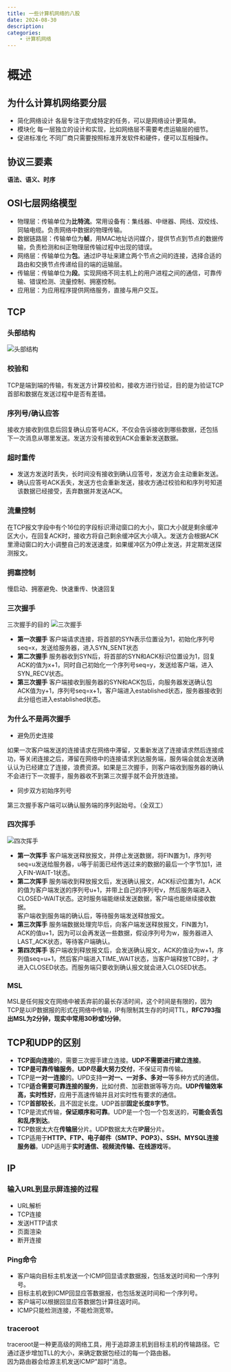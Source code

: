 ```yaml
---
title: 一些计算机网络的八股
date: 2024-08-30
description: 
categories:
    - 计算机网络
---
```

# 概述
## 为什么计算机网络要分层
- 简化网络设计
各层专注于完成特定的任务，可以是网络设计更简单。
- 模块化
每一层独立的设计和实现，比如网络层不需要考虑运输层的细节。
- 促进标准化
不同厂商只需要按照标准开发软件和硬件，便可以互相操作。
## 协议三要素
**语法、语义、时序**
## OSI七层网络模型
- 物理层：传输单位为**比特流**。常用设备有：集线器、中继器、网线、双绞线、同轴电缆。负责网络中数据的物理传输。
- 数据链路层：传输单位为**帧**，用MAC地址访问媒介，提供节点到节点的数据传输，负责检测和纠正物理层传输过程中出现的错误。
- 网络层：传输单位为**包**。通过IP寻址来建立两个节点之间的连接，选择合适的路由和交换节点传递给目的端的运输层。
- 传输层：传输单位为**段**。实现网络不同主机上的用户进程之间的通信，可靠传输、错误检测、流量控制、拥塞控制。
- 应用层：为应用程序提供网络服务，直接与用户交互。
## TCP
### 头部结构
![头部结构](image-2.png)
### 校验和
TCP是端到端的传输，有发送方计算校验和，接收方进行验证，目的是为验证TCP首部和数据在发送过程中是否有差错。
### 序列号/确认应答
接收方接收到信息后回复确认应答号ACK，不仅会告诉接收到哪些数据，还包括下一次消息从哪里发送。发送方没有接收到ACK会重新发送数据。
### 超时重传
- 发送方发送时丢失，长时间没有接收到确认应答号，发送方会主动重新发送。
- 确认应答号ACK丢失，发送方也会重新发送，接收方通过校验和和序列号知道该数据已经接受，丢弃数据并发送ACK。
### 流量控制
在TCP报文字段中有个16位的字段标识滑动窗口的大小，窗口大小就是剩余缓冲区大小，在回复ACK时，接收方将自己剩余缓冲区大小填入。发送方会根据ACK里滑动窗口的大小调整自己的发送速度，如果缓冲区为0停止发送，并定期发送探测报文。
### 拥塞控制
慢启动、拥塞避免、快速重传、快速回复
### 三次握手
三次握手的目的
![三次握手](image.png)
- **第一次握手**
客户端请求连接，将首部的SYN表示位置设为1，初始化序列号seq=x，发送给服务器，进入SYN_SENT状态
- **第二次握手**
服务器收到SYN后，将首部的SYN和ACK标识位置设为1，回复ACK的值为x+1，同时自己初始化一个序列号seq=y，发送给客户端，进入SYN_RECV状态。
- **第三次握手**
客户端接收到服务器的SYN和ACK包后，向服务器发送确认包ACK值为y+1，序列号seq=x+1，客户端进入established状态，服务器接收到此分组也进入established状态。
### 为什么不是两次握手
- 避免历史连接

如果一次客户端发送的连接请求在网络中滞留，又重新发送了连接请求然后连接成功，等关闭连接之后，滞留在网络中的连接请求到达服务端，服务端会就会发送确认认为已经建立了连接，浪费资源。如果是三次握手，则客户端收到服务器的确认不会进行下一次握手，服务器收不到第三次握手就不会开放连接。
- 同步双方初始序列号

第三次握手客户端可以确认服务端的序列起始号。（全双工）
### 四次挥手
![四次挥手](image-1.png)
- **第一次挥手**
客户端发送释放报文，并停止发送数据，将FIN置为1，序列号seq=u发送给服务器，u等于前面已经传送过来的数据的最后一个字节加1，进入FIN-WAIT-1状态。
- **第二次挥手**
服务端收到释放报文后，发送确认报文，ACK标识位置为1，ACK的值为客户端发送的序列号u+1，并带上自己的序列号v，然后服务端进入CLOSED-WAIT状态。这时服务端能继续发送数据，客户端也能继续接收数据。\
客户端收到服务端的确认后，等待服务端发送释放报文。
- **第三次挥手**
服务端数据处理完毕后，向客户端发送释放报文，FIN置为1，ACK的值u+1，因为可以会再发送一些数据，假设序列号为w，服务器进入LAST_ACK状态，等待客户端确认。
- **第四次挥手**
客户端收到释放报文后，会发送确认报文，ACK的值设为w+1，序列值seq=u+1，然后客户端进入TIME_WAIT状态，当客户端释放TCB时，才进入CLOSED状态。而服务端只要收到确认报文就会进入CLOSED状态。
### MSL
MSL是任何报文在网络中被丢弃前的最长存活时间，这个时间是有限的，因为TCP是以IP数据报的形式在网络中传输，IP有限制其生存的时间TTL，**RFC793指出MSL为2分钟，现实中常用30秒或1分钟**。
## TCP和UDP的区别
- **TCP面向连接**的，需要三次握手建立连接。**UDP不需要进行建立连接**。
- **TCP是可靠传输服务**。**UDP尽最大努力交付**，不保证可靠传输。
- TCP是**一对一连接**的。UPD支持**一对一、一对多、多对一**等多种方式的通信。
- TCP**适合需要可靠连接的服务**，比如付费、加密数据等等方向。**UDP传输效率高，实时性好**，应用于高速传输并且对实时性有要求的通信。
- TCP**首部较长**，且不固定长度。UDP首部**固定长度8字节**。
- TCP是流式传输，**保证顺序和可靠**。UDP是一个包一个包发送的，**可能会丢包和乱序到达**。
- TCP数据太大在**传输层**分片。UDP数据太大在**IP层**分片。
- TCP适用于**HTTP、FTP、电子邮件（SMTP、POP3）、SSH、MYSQL连接服务器**。UDP适用于**实时通信、视频流传输、在线游戏**等。
## IP
### 输入URL到显示屏连接的过程
- URL解析
- TCP连接
- 发送HTTP请求
- 页面渲染
- 断开连接
### Ping命令
- 客户端向目标主机发送一个ICMP回显请求数据报，包括发送时间和一个序列号。
- 目标主机收到ICMP回显应答数据报，也包括发送时间和一个序列号。
- 客户端可以根据回显应答数据包计算往返时间。
- ICMP只能检测连接，不能检测宽带。
### traceroot
traceroot是一种更高级的网络工具，用于追踪源主机到目标主机的传输路径。它通过逐步增加TLL的大小，来确定数据包经过的每一个路由器。\
因为路由器会给源主机发送ICMP"超时"消息。